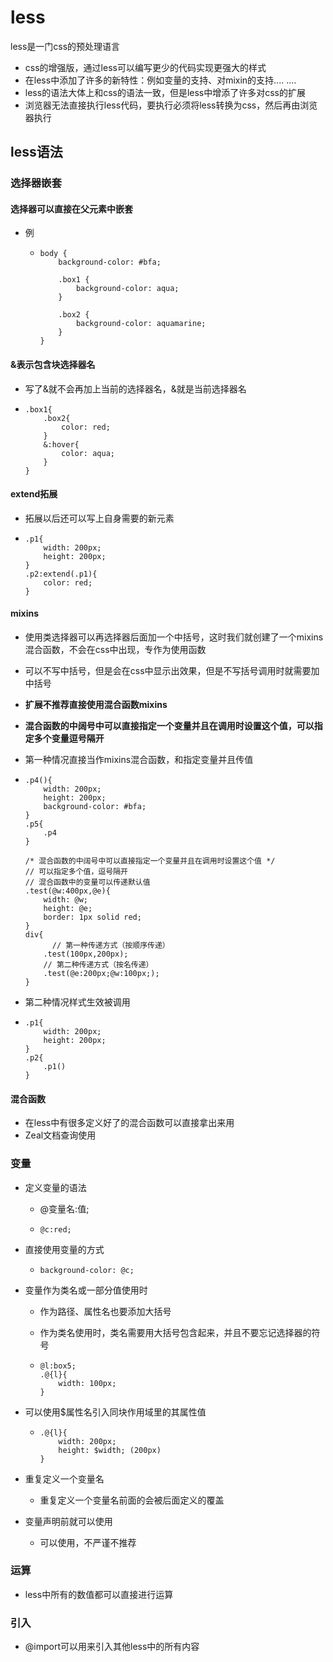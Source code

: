 # less

less是一门css的预处理语言

+ css的增强版，通过less可以编写更少的代码实现更强大的样式
+ 在less中添加了许多的新特性：例如变量的支持、对mixin的支持.... ....
+ less的语法大体上和css的语法一致，但是less中增添了许多对css的扩展
+ 浏览器无法直接执行less代码，要执行必须将less转换为css，然后再由浏览器执行

## less语法

### 选择器嵌套

#### 选择器可以直接在父元素中嵌套

+ 例

  + ``````````less
    body {
        background-color: #bfa;
    
        .box1 {
            background-color: aqua;
        }
    
        .box2 {
            background-color: aquamarine;
        }
    }
    ``````````

#### &表示包含块选择器名

  + 写了&就不会再加上当前的选择器名，&就是当前选择器名

  + `````````````less
    .box1{
        .box2{
            color: red;
        }
        &:hover{
            color: aqua;
        }
    }
    `````````````

#### extend拓展

+ 拓展以后还可以写上自身需要的新元素

+ ``````````````less
  .p1{
      width: 200px;
      height: 200px;
  }
  .p2:extend(.p1){
      color: red;
  }

#### mixins

+ 使用类选择器可以再选择器后面加一个中括号，这时我们就创建了一个mixins混合函数，不会在css中出现，专作为使用函数

+ 可以不写中括号，但是会在css中显示出效果，但是不写括号调用时就需要加中括号

+ **扩展不推荐直接使用混合函数mixins**

+ **混合函数的中阔号中可以直接指定一个变量并且在调用时设置这个值，可以指定多个变量逗号隔开**

+ 第一种情况直接当作mixins混合函数，和指定变量并且传值

+ `````````````````````````````less
  .p4(){
      width: 200px;
      height: 200px;
      background-color: #bfa;
  }
  .p5{
      .p4
  }
  
  /* 混合函数的中阔号中可以直接指定一个变量并且在调用时设置这个值 */
  // 可以指定多个值，逗号隔开
  // 混合函数中的变量可以传递默认值
  .test(@w:400px,@e){
      width: @w;
      height: @e;
      border: 1px solid red;
  }
  div{
    	// 第一种传递方式（按顺序传递） 
      .test(100px,200px);
      // 第二种传递方式（按名传递）
      .test(@e:200px;@w:100px;);
  }
  `````````````````````````````

+ 第二种情况样式生效被调用

+ `````less
  .p1{
      width: 200px;
      height: 200px;
  }
  .p2{
      .p1()
  }
  `````

#### 混合函数

+ 在less中有很多定义好了的混合函数可以直接拿出来用
+ Zeal文档查询使用

### 变量

+ 定义变量的语法

  + @变量名:值;

  + `````````````````less
    @c:red;

+ 直接使用变量的方式

  + ````````less
    background-color: @c;

+ 变量作为类名或一部分值使用时

  + 作为路径、属性名也要添加大括号

  + 作为类名使用时，类名需要用大括号包含起来，并且不要忘记选择器的符号

  + `````````````less
    @l:box5;
    .@{l}{
        width: 100px;
    }
    `````````````

+ 可以使用$属性名引入同块作用域里的其属性值

  + ```````````````less
    .@{l}{
        width: 200px;
        height: $width; (200px)
    }

+ 重复定义一个变量名
  + 重复定义一个变量名前面的会被后面定义的覆盖
  
+ 变量声明前就可以使用
  + 可以使用，不严谨不推荐

### 运算

+ less中所有的数值都可以直接进行运算

### 引入

+ @import可以用来引入其他less中的所有内容
